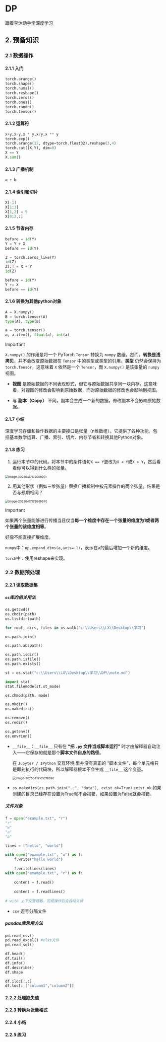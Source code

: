 # DP
跟着李沐动手学深度学习

## 2. 预备知识

### 2.1 数据操作

#### 2.1.1 入门

```python
torch.arange()
torch.shape()
torch.numal()
torch.reshape()
torch.zeros()
torch.ones()
torch.randn()
torch.tensor()
```

#### 2.1.2 运算符

```python
x+y,x-y,x * y,x/y,x ** y
torch.exp()
torch.arange(12, dtype=torch.float32).reshape(3,4)
torch.cat((X,Y), dim=0)
X == Y
X.sum()
```

#### 2.1.3 广播机制

```python
a + b
```

#### 2.1.4 索引和切片

```python
X[-1]
X[1:3]
X[1,2] = 9
X[0:2,:]
```

#### 2.1.5 节省内存

```python
before = id(Y)
Y = Y + X
before == id(Y)

Z = torch.zeros_like(Y)
id(Z)
Z[:] = X + Y
id(Z)

before = id(Y)
Y += X
before == id(Y)    
```

#### 2.1.6 转换为其他python对象

```python
A = X.numpy()
B = torch.tensor(A)
type(A), type(B)

a = torch.tensor()
a, a.item(), float(a), int(a)
```

> [!IMPORTANT]
>
> `X.numpy()` 的作用是将一个 PyTorch `Tensor` 转换为 `numpy` 数组。然而，**转换是浅拷贝**，并不会改变原始数据在 `Tensor` 中的类型或类型的引用。**类型** 仍然会保持为 `torch.Tensor`，这意味着 `X` 依然是一个 `Tensor`，而 `X.numpy()` 是该张量的 `numpy` 视图。
>
> - **视图** 是原始数据的不同表现形式，但它与原始数据共享同一块内存。这意味着，对视图的修改会影响到原始数据，而对原始数据的修改也会影响到视图。
>
> - 与 **副本（Copy）** 不同，副本会生成一个新的数据，修改副本不会影响原始数据。

#### 2.1.7 小结

深度学习存储和操作数据的主要接口是张量（n维数组）。它提供了各种功能，包括基本数学运算、广播、索引、切片、内存节省和转换其他Python对象。

#### 2.1.8 练习

1. 运行本节中的代码。将本节中的条件语句`X == Y`更改为`X < Y`或`X > Y`，然后看看你可以得到什么样的张量。

<img src="pictures\image-20250417172009201.png" alt="image-20250417172009201" style="zoom:67%;" />

2. 用其他形状（例如三维张量）替换广播机制中按元素操作的两个张量。结果是否与预期相同？

<img src="pictures\image-20250417173649340.png" alt="image-20250417173649340" style="zoom: 67%;" />

> [!IMPORTANT]
>
> 如果两个张量能够进行传播当且仅当**每一个维度中存在一个张量的维度为1或者两个张量的该维度相等**。
>
> 好像不能直接扩展维度。
>
> `numpy`中：`np.expand_dims(a,axis=-1)`，表示在a的最后增加一个新的维度。
>
> `torch`中：使用reshape来实现。

### 2.2 数据预处理

#### 2.2.1 读取数据集

##### `os`库的相关用法

```python
os.getcwd()
os.chdir(path)
os.listdir(path)

for root, dirs, files in os.walk("c:\\Users\\LX\\Desktop\\学习")

os.path.join()

os.path.abspath()

os.path.isdir()
os.path.isfile()
os.path.exists()

st = os.stat("c:\\Users\\LX\\Desktop\\学习\\DP\\note.md")

import stat
stat.filemode(st.st_mode)

os.chmod(path, mode)

os.mkdir()
os.makedirs()

os.remove()
os.redir()

os.getenv()
os.envrion()
```

- `__file__`：`__file__` 只有在 **“把 `.py` 文件当成脚本运行”** 时才由解释器自动注入——它保存的就是那个**脚本文件自身的路径**。

  在 `Jupyter / IPython` 交互环境 里并没有真正的 “脚本文件”，每个单元格只是即刻执行的代码块，所以解释器根本不会生成 `__file__` 这个变量。

  <img src="pictures\image-20250419165218390.png" alt="image-20250419165218390" style="zoom: 67%;" />
  
- `os.makedirs(os.path.join("..", "data"), exist_ok=True)`
  `exist_ok`:如果创建的目录已经存在设置为True就不会报错，如果设置为False就会报错。

##### 文件对象

```python
f = open("example.txt", "r")
"r"
"w"
"a"
"b"

lines = ["hello", "world"]

with open("example.txt", "w") as f:
	f.write("hello world")
    
    f.writelines(lines)
with open("example.txt", "r") as f:
    
    content = f.read()
    
    content = f.readlines()
    
# with 上下文管理器，完成操作后会自动关掉
```

- `csv`
  逗号分隔文件

##### pandas库常用方法

```python
pd.read_csv()
pd.read_excel() #xlxs文件
pd.read_sql()

df.head()
df.tail()
df.info()
df.describe()
df.shape

df.iloc[:,:]
df.loc[:,["column1","column2"]]
```



#### 2.2.2 处理缺失值

#### 2.2.3 转换为张量格式

#### 2.2.4 小结

#### 2.2.5 练习


